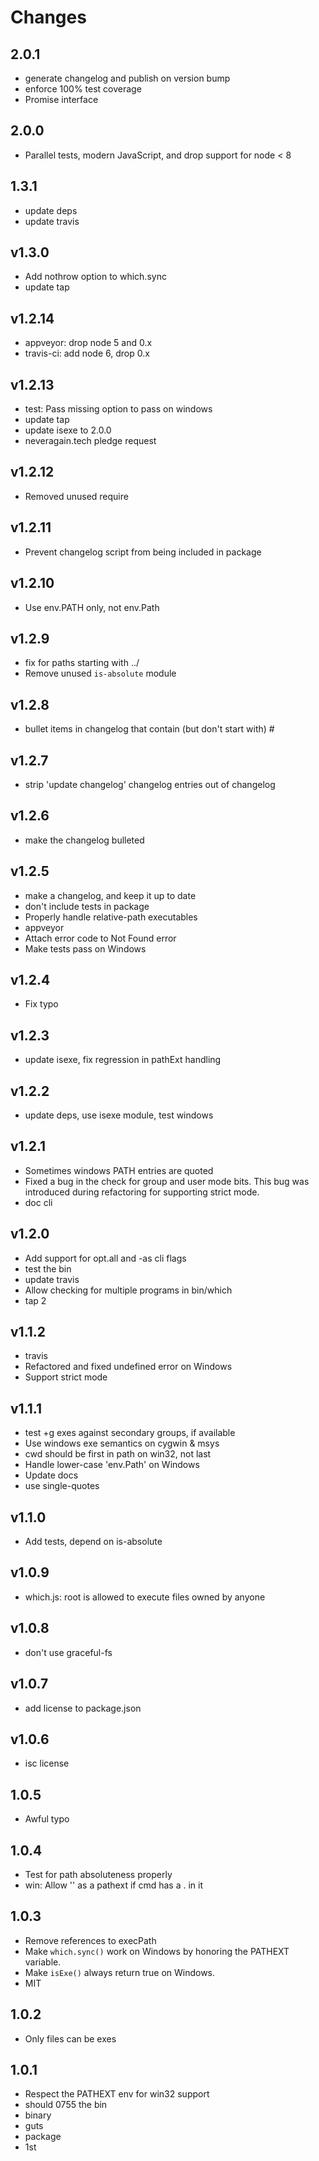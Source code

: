 # Changes

## 2.0.1

-   generate changelog and publish on version bump
-   enforce 100% test coverage
-   Promise interface

## 2.0.0

-   Parallel tests, modern JavaScript, and drop support for node < 8

## 1.3.1

-   update deps
-   update travis

## v1.3.0

-   Add nothrow option to which.sync
-   update tap

## v1.2.14

-   appveyor: drop node 5 and 0.x
-   travis-ci: add node 6, drop 0.x

## v1.2.13

-   test: Pass missing option to pass on windows
-   update tap
-   update isexe to 2.0.0
-   neveragain.tech pledge request

## v1.2.12

-   Removed unused require

## v1.2.11

-   Prevent changelog script from being included in package

## v1.2.10

-   Use env.PATH only, not env.Path

## v1.2.9

-   fix for paths starting with ../
-   Remove unused `is-absolute` module

## v1.2.8

-   bullet items in changelog that contain (but don't start with) #

## v1.2.7

-   strip 'update changelog' changelog entries out of changelog

## v1.2.6

-   make the changelog bulleted

## v1.2.5

-   make a changelog, and keep it up to date
-   don't include tests in package
-   Properly handle relative-path executables
-   appveyor
-   Attach error code to Not Found error
-   Make tests pass on Windows

## v1.2.4

-   Fix typo

## v1.2.3

-   update isexe, fix regression in pathExt handling

## v1.2.2

-   update deps, use isexe module, test windows

## v1.2.1

-   Sometimes windows PATH entries are quoted
-   Fixed a bug in the check for group and user mode bits. This bug was introduced during refactoring for supporting strict mode.
-   doc cli

## v1.2.0

-   Add support for opt.all and -as cli flags
-   test the bin
-   update travis
-   Allow checking for multiple programs in bin/which
-   tap 2

## v1.1.2

-   travis
-   Refactored and fixed undefined error on Windows
-   Support strict mode

## v1.1.1

-   test +g exes against secondary groups, if available
-   Use windows exe semantics on cygwin & msys
-   cwd should be first in path on win32, not last
-   Handle lower-case 'env.Path' on Windows
-   Update docs
-   use single-quotes

## v1.1.0

-   Add tests, depend on is-absolute

## v1.0.9

-   which.js: root is allowed to execute files owned by anyone

## v1.0.8

-   don't use graceful-fs

## v1.0.7

-   add license to package.json

## v1.0.6

-   isc license

## 1.0.5

-   Awful typo

## 1.0.4

-   Test for path absoluteness properly
-   win: Allow '' as a pathext if cmd has a . in it

## 1.0.3

-   Remove references to execPath
-   Make `which.sync()` work on Windows by honoring the PATHEXT variable.
-   Make `isExe()` always return true on Windows.
-   MIT

## 1.0.2

-   Only files can be exes

## 1.0.1

-   Respect the PATHEXT env for win32 support
-   should 0755 the bin
-   binary
-   guts
-   package
-   1st
